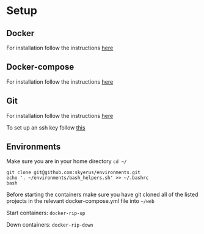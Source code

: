 # Setup

## Docker

For installation follow the instructions [here](https://www.digitalocean.com/community/tutorials/how-to-install-and-use-docker-on-ubuntu-18-04)

## Docker-compose

For installation follow the instructions [here](https://www.digitalocean.com/community/tutorials/how-to-install-docker-compose-on-ubuntu-18-04)

## Git

For installation follow the instructions [here](https://www.digitalocean.com/community/tutorials/how-to-install-git-on-ubuntu-18-04-quickstart)

To set up an ssh key follow [this](http://wiki.paparazziuav.org/wiki/Github_manual_for_Ubuntu)

## Environments

Make sure you are in your home directory `cd ~/`
```
git clone git@github.com:skyerus/environments.git
echo '. ~/environments/bash_helpers.sh' >> ~/.bashrc
bash
```

Before starting the containers make sure you have git cloned all of the listed projects in the relevant docker-compose.yml file into `~/web`

Start containers: `docker-rip-up`

Down containers: `docker-rip-down`
